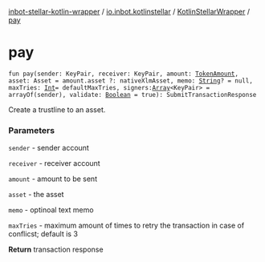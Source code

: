 [inbot-stellar-kotlin-wrapper](../../index.md) / [io.inbot.kotlinstellar](../index.md) / [KotlinStellarWrapper](index.md) / [pay](./pay.md)

# pay

`fun pay(sender: KeyPair, receiver: KeyPair, amount: `[`TokenAmount`](../-token-amount/index.md)`, asset: Asset = amount.asset ?: nativeXlmAsset, memo: `[`String`](https://kotlinlang.org/api/latest/jvm/stdlib/kotlin/-string/index.html)`? = null, maxTries: `[`Int`](https://kotlinlang.org/api/latest/jvm/stdlib/kotlin/-int/index.html)` = defaultMaxTries, signers: `[`Array`](https://kotlinlang.org/api/latest/jvm/stdlib/kotlin/-array/index.html)`<KeyPair> = arrayOf(sender), validate: `[`Boolean`](https://kotlinlang.org/api/latest/jvm/stdlib/kotlin/-boolean/index.html)` = true): SubmitTransactionResponse`

Create a trustline to an asset.

### Parameters

`sender` - sender account

`receiver` - receiver account

`amount` - amount to be sent

`asset` - the asset

`memo` - optinoal text memo

`maxTries` - maximum amount of times to retry the transaction in case of conflicst; default is 3

**Return**
transaction response

